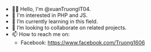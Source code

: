 - 🎀👋 Hello, I'm @xuanTruongIT04.
- 👀 I'm interested in PHP and JS.
- 🌱 I’m currently learning in this field.
- 💞️ I’m looking to collaborate on related projects.   
- 📫 How to reach me on:
    + Facebook: https://www.facebook.com/Truong1606

<!---
xuanTruongIT04/xuanTruongIT04 is a ✨ special ✨ repository because its `README.md` (this file) appears on your GitHub profile.
You can click the Preview link to take a look at your changes.
--->
